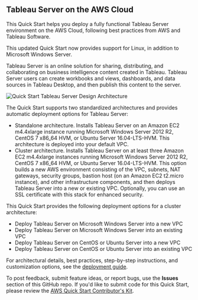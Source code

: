 
## Tableau Server on the AWS Cloud

This Quick Start helps you deploy a fully functional Tableau Server environment on the AWS Cloud, following best practices from AWS and Tableau Software. 

This updated Quick Start now provides support for Linux, in addition to Microsoft Windows Server.

Tableau Server is an online solution for sharing, distributing, and collaborating on business intelligence content created in Tableau. Tableau Server users can create workbooks and views, dashboards, and data sources in Tableau Desktop, and then publish this content to the server.

![Quick Start Tableau Server Design Architecture](https://d3ulk6ur3a3ha.cloudfront.net/partner-network/QuickStart/datasheets/tableau-server-architecture-on-aws-cluster.png)

The Quick Start supports two standardized architectures and provides automatic deployment options for Tableau Server:
- Standalone architecture. Installs Tableau Server on an Amazon EC2 m4.4xlarge instance running Microsoft Windows Server 2012 R2, CentOS 7 x86_64 HVM, or Ubuntu Server 16.04-LTS-HVM. This architecture is deployed into your default VPC.
- Cluster architecture. Installs Tableau Server on at least three Amazon EC2 m4.4xlarge instances running Microsoft Windows Server 2012 R2, CentOS 7 x86_64 HVM, or Ubuntu Server 16.04-LTS-HVM. This option builds a new AWS environment consisting of the VPC, subnets, NAT gateways, security groups, bastion host (on an Amazon EC2 t2.micro instance), and other infrastructure components, and then deploys Tableau Server into a new or existing VPC. Optionally, you can use an SSL certificate with this stack for enhanced security. 

This Quick Start provides the following deployment options for a cluster architecture: 
- Deploy Tableau Server on Microsoft Windows Server into a new VPC 
- Deploy Tableau Server on Microsoft Windows Server into an existing VPC 
- Deploy Tableau Server on CentOS or Ubuntu Server into a new VPC 
- Deploy Tableau Server on CentOS or Ubuntu Server into an existing VPC 

For architectural details, best practices, step-by-step instructions, and customization options, see the 
[deployment guide](https://fwd.aws/3yAWN).

To post feedback, submit feature ideas, or report bugs, use the **Issues** section of this GitHub repo.
If you'd like to submit code for this Quick Start, please review the [AWS Quick Start Contributor's Kit](https://aws-quickstart.github.io/).

